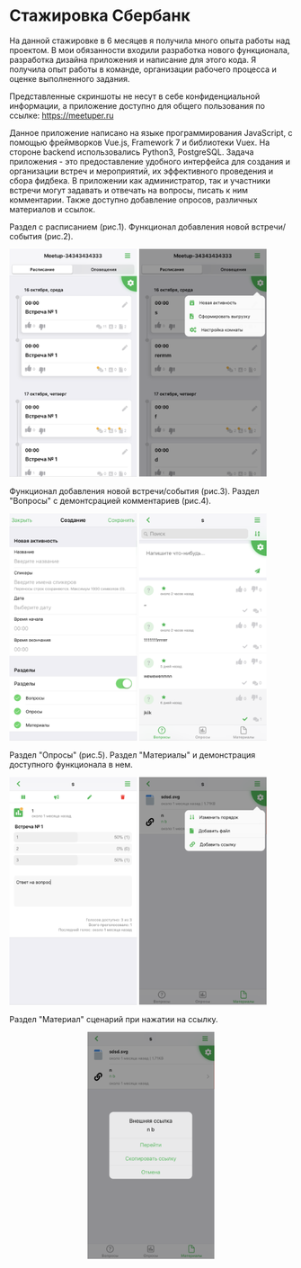 # Стажировка Сбербанк

На данной стажировке в 6 месяцев я получила много опыта 
работы над проектом. В мои обязанности входили разработка нового функционала, разработка дизайна приложения и написание для этого кода. 
Я получила опыт работы в команде, организации рабочего процесса и оценке выполненного задания.

Представленные скриншоты не несут 
в себе конфиденциальной информации, а приложение доступно для 
общего пользования по ссылке:
https://meetuper.ru

    
Данное приложение написано на языке программирования JavaScript, с помощью фреймворков Vue.js, Framework 7 и библиотеки Vuex. На стороне backend использовались Python3, PostgreSQL. Задача приложения -
это предоставление удобного интерфейса для создания и организации
встреч и мероприятий, их эффективного проведения и сбора фидбека. 
В приложении как администратор, так и участники встречи могут задавать
и отвечать на вопросы, писать к ним комментарии. 
Также доступно добавление опросов, различных материалов и ссылок.

Раздел с расписанием (рис.1). Функционал добавления новой встречи/события (рис.2).

<p float="left">
<img src="https://github.com/DariaHighfly/Sberbank-Internship/blob/master/images/Сбер1.png" width="45%" height="45%">
<img src="https://github.com/DariaHighfly/Sberbank-Internship/blob/master/images/Сбер2.png" width="45%" height="45%">
</p>

Функционал добавления новой встречи/события (рис.3). Раздел "Вопросы" с демонтсрацией комментариев (рис.4).

<p float="left">
<img src="https://github.com/DariaHighfly/Sberbank-Internship/blob/master/images/Сбер3.png" width="45%" height="45%">
<img src="https://github.com/DariaHighfly/Sberbank-Internship/blob/master/images/Сбер4.png" width="45%" height="45%">
</p>

Раздел "Опросы" (рис.5). Раздел "Материалы" и демонстрация доступного функционала в нем.

<p float="left">
<img src="https://github.com/DariaHighfly/Sberbank-Internship/blob/master/images/Сбер5.png" width="45%" height="45%">
<img src="https://github.com/DariaHighfly/Sberbank-Internship/blob/master/images/Сбер6.png" width="45%" height="45%">
</p>

Раздел "Материал" сценарий при нажатии на ссылку.

<p align="center">
<img src="https://github.com/DariaHighfly/Sberbank-Internship/blob/master/images/Сбер7.png" width="45%" height="45%">
</p>
